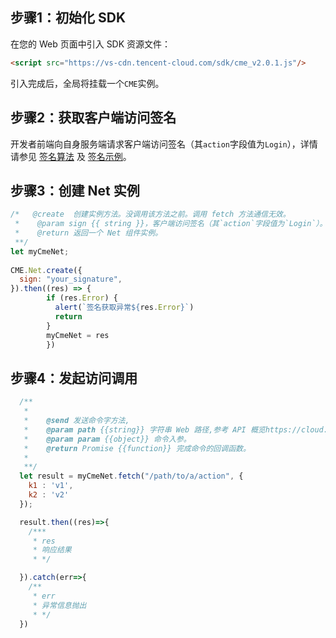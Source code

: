 ## 步骤1：初始化 SDK 
在您的 Web 页面中引入 SDK 资源文件：
```html
<script src="https://vs-cdn.tencent-cloud.com/sdk/cme_v2.0.1.js"/>
```
引入完成后，全局将挂载一个`CME`实例。
## 步骤2：获取客户端访问签名
开发者前端向自身服务端请求客户端访问签名（其`action`字段值为`Login`），详情请参见 [签名算法](https://cloud.tencent.com/document/product/1156/43777) 及 [签名示例](https://cloud.tencent.com/document/product/1156/43778)。

## 步骤3：创建 Net 实例
```JavaScript 
/*   @create  创建实例方法。没调用该方法之前。调用 fetch 方法通信无效。
 *    @param sign {{ string }}，客户端访问签名（其`action`字段值为`Login`）。参见签名算法。
 *    @return 返回一个 Net 组件实例。
 **/
let myCmeNet;
 
CME.Net.create({
  sign: "your_signature",
}).then((res) => {
        if (res.Error) {
          alert(`签名获取异常${res.Error}`)
          return
        }
        myCmeNet = res
        })
```

## 步骤4：发起访问调用
```JavaScript 
  /**
   *
   *    @send 发送命令字方法,
   *    @param path {{string}} 字符串 Web 路径,参考 API 概览https://cloud.tencent.com/document/product/1156/50861。
   *    @param param {{object}} 命令入参。
   *    @return Promise {{function}} 完成命令的回调函数。
   *
   **/
  let result = myCmeNet.fetch("/path/to/a/action", {
    k1 : 'v1',
    k2 : 'v2'
  });

  result.then((res)=>{
    /***
     * res
     * 响应结果
     * */

  }).catch(err=>{
    /**
     * err
     * 异常信息抛出
     * */
  })
```


